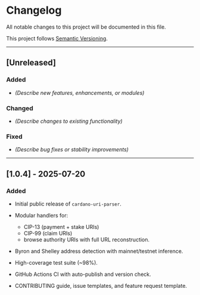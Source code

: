 # Changelog

All notable changes to this project will be documented in this file.

This project follows [Semantic Versioning](https://semver.org/spec/v2.0.0.html).

---

## [Unreleased]

### Added

* *(Describe new features, enhancements, or modules)*

### Changed

* *(Describe changes to existing functionality)*

### Fixed

* *(Describe bug fixes or stability improvements)*

---

## [1.0.4] - 2025-07-20

### Added

* Initial public release of `cardano-uri-parser`.
* Modular handlers for:

    * CIP-13 (payment + stake URIs)
    * CIP-99 (claim URIs)
    * browse authority URIs with full URL reconstruction.
* Byron and Shelley address detection with mainnet/testnet inference.
* High-coverage test suite (\~98%).
* GitHub Actions CI with auto-publish and version check.
* CONTRIBUTING guide, issue templates, and feature request template.
